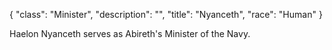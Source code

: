 {
    "class": "Minister",
    "description": "",
    "title": "Nyanceth",
    "race": "Human"
}

Haelon Nyanceth serves as Abireth's Minister of the Navy.
